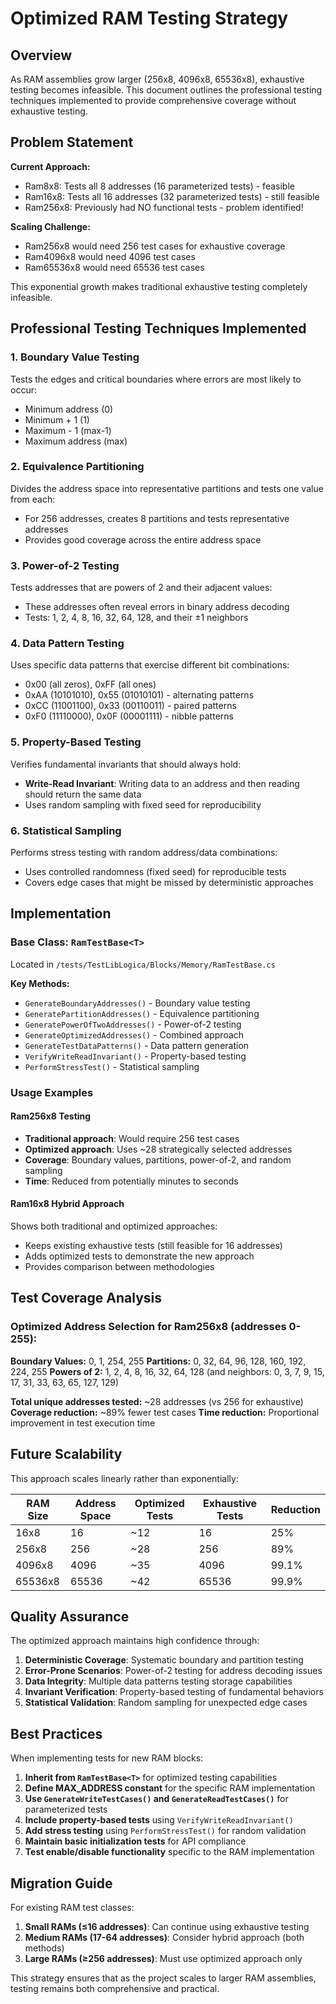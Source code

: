 # Optimized RAM Testing Strategy

## Overview

As RAM assemblies grow larger (256x8, 4096x8, 65536x8), exhaustive testing becomes infeasible. This document outlines the professional testing techniques implemented to provide comprehensive coverage without exhaustive testing.

## Problem Statement

**Current Approach:**
- Ram8x8: Tests all 8 addresses (16 parameterized tests) - feasible
- Ram16x8: Tests all 16 addresses (32 parameterized tests) - still feasible
- Ram256x8: Previously had NO functional tests - problem identified!

**Scaling Challenge:**
- Ram256x8 would need 256 test cases for exhaustive coverage
- Ram4096x8 would need 4096 test cases
- Ram65536x8 would need 65536 test cases

This exponential growth makes traditional exhaustive testing completely infeasible.

## Professional Testing Techniques Implemented

### 1. Boundary Value Testing
Tests the edges and critical boundaries where errors are most likely to occur:
- Minimum address (0)
- Minimum + 1 (1)
- Maximum - 1 (max-1)
- Maximum address (max)

### 2. Equivalence Partitioning
Divides the address space into representative partitions and tests one value from each:
- For 256 addresses, creates 8 partitions and tests representative addresses
- Provides good coverage across the entire address space

### 3. Power-of-2 Testing
Tests addresses that are powers of 2 and their adjacent values:
- These addresses often reveal errors in binary address decoding
- Tests: 1, 2, 4, 8, 16, 32, 64, 128, and their ±1 neighbors

### 4. Data Pattern Testing
Uses specific data patterns that exercise different bit combinations:
- 0x00 (all zeros), 0xFF (all ones)
- 0xAA (10101010), 0x55 (01010101) - alternating patterns
- 0xCC (11001100), 0x33 (00110011) - paired patterns
- 0xF0 (11110000), 0x0F (00001111) - nibble patterns

### 5. Property-Based Testing
Verifies fundamental invariants that should always hold:
- **Write-Read Invariant**: Writing data to an address and then reading should return the same data
- Uses random sampling with fixed seed for reproducibility

### 6. Statistical Sampling
Performs stress testing with random address/data combinations:
- Uses controlled randomness (fixed seed) for reproducible tests
- Covers edge cases that might be missed by deterministic approaches

## Implementation

### Base Class: `RamTestBase<T>`
Located in `/tests/TestLibLogica/Blocks/Memory/RamTestBase.cs`

**Key Methods:**
- `GenerateBoundaryAddresses()` - Boundary value testing
- `GeneratePartitionAddresses()` - Equivalence partitioning
- `GeneratePowerOfTwoAddresses()` - Power-of-2 testing
- `GenerateOptimizedAddresses()` - Combined approach
- `GenerateTestDataPatterns()` - Data pattern generation
- `VerifyWriteReadInvariant()` - Property-based testing
- `PerformStressTest()` - Statistical sampling

### Usage Examples

#### Ram256x8 Testing
- **Traditional approach**: Would require 256 test cases
- **Optimized approach**: Uses ~28 strategically selected addresses
- **Coverage**: Boundary values, partitions, power-of-2, and random sampling
- **Time**: Reduced from potentially minutes to seconds

#### Ram16x8 Hybrid Approach
Shows both traditional and optimized approaches:
- Keeps existing exhaustive tests (still feasible for 16 addresses)
- Adds optimized tests to demonstrate the new approach
- Provides comparison between methodologies

## Test Coverage Analysis

### Optimized Address Selection for Ram256x8 (addresses 0-255):

**Boundary Values:** 0, 1, 254, 255
**Partitions:** 0, 32, 64, 96, 128, 160, 192, 224, 255
**Powers of 2:** 1, 2, 4, 8, 16, 32, 64, 128 (and neighbors: 0, 3, 7, 9, 15, 17, 31, 33, 63, 65, 127, 129)

**Total unique addresses tested:** ~28 addresses (vs 256 for exhaustive)
**Coverage reduction:** ~89% fewer test cases
**Time reduction:** Proportional improvement in test execution time

## Future Scalability

This approach scales linearly rather than exponentially:

| RAM Size | Address Space | Optimized Tests | Exhaustive Tests | Reduction |
|----------|---------------|-----------------|------------------|-----------|
| 16x8     | 16           | ~12             | 16               | 25%       |
| 256x8    | 256          | ~28             | 256              | 89%       |
| 4096x8   | 4096         | ~35             | 4096             | 99.1%     |
| 65536x8  | 65536        | ~42             | 65536            | 99.9%     |

## Quality Assurance

The optimized approach maintains high confidence through:

1. **Deterministic Coverage**: Systematic boundary and partition testing
2. **Error-Prone Scenarios**: Power-of-2 testing for address decoding issues
3. **Data Integrity**: Multiple data patterns testing storage capabilities
4. **Invariant Verification**: Property-based testing of fundamental behaviors
5. **Statistical Validation**: Random sampling for unexpected edge cases

## Best Practices

When implementing tests for new RAM blocks:

1. **Inherit from `RamTestBase<T>`** for optimized testing capabilities
2. **Define MAX_ADDRESS constant** for the specific RAM implementation
3. **Use `GenerateWriteTestCases()` and `GenerateReadTestCases()`** for parameterized tests
4. **Include property-based tests** using `VerifyWriteReadInvariant()`
5. **Add stress testing** using `PerformStressTest()` for random validation
6. **Maintain basic initialization tests** for API compliance
7. **Test enable/disable functionality** specific to the RAM implementation

## Migration Guide

For existing RAM test classes:

1. **Small RAMs (≤16 addresses)**: Can continue using exhaustive testing
2. **Medium RAMs (17-64 addresses)**: Consider hybrid approach (both methods)
3. **Large RAMs (≥256 addresses)**: Must use optimized approach only

This strategy ensures that as the project scales to larger RAM assemblies, testing remains both comprehensive and practical.